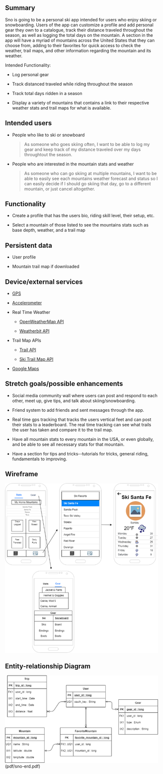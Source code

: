 ## Summary

Sno is going to be a personal ski app intended for users who enjoy skiing or snowboarding. Users of the app can customize a profile and add personal gear they own to a catalogue, track their distance traveled throughout the season, as well as logging the total days on the mountain. 
A section in the app will have a myriad of mountains across the United States that they can choose from, adding to their favorites for quick access to check the weather, trail maps, and other information regarding the mountain and its weather.

Intended Functionality:

  * Log personal gear
	
  * Track distanced traveled while riding throughout the season
	
  * Track total days ridden in a season
	
  * Display a variety of mountains that contains a link to their respective weather stats and trail maps for what is available.

## Intended users

* People who like to ski or snowboard

    > As someone who goes skiing often, I want to be able to log my gear and keep track of my distance traveled over my days throughtout the season.

* People who are interested in the mountain stats and weather

    > As someone who can go skiing at multiple mountains, I want to be able to easily see each mountains weather forecast and status so I can easily decide if I should go skiing that day, go to a different mountain, or just cancel altogether.

## Functionality

* Create a profile that has the users bio, riding skill level, their setup, etc.

* Select a mountain of those listed to see the mountains stats such as base depth, weather, and a trail map

## Persistent data

* User profile

* Mountain trail map if downloaded
    
## Device/external services

* <a href="https://developer.android.com/training/location">GPS</a>

* <a href="https://developer.android.com/guide/topics/sensors/sensors_overview">Accelerometer</a>

* Real Time Weather

    * <a href="https://rapidapi.com/community/api/open-weather-map">OpenWeatherMap API</a>
	
	* <a href="https://rapidapi.com/weatherbit/api/weather">Weatherbit API</a>
	
* Trail Map APIs
	
	* <a href="https://rapidapi.com/trailapi/api/trailapi">Trail API</a>

	* <a href="https://www.powderproject.com/data">Ski Trail Map API</a>

* <a href="https://cloud.google.com/maps-platform/products">Google Maps</a>

## Stretch goals/possible enhancements 

* Social media community wall where users can post and respond to each other, meet up, give tips, and talk about skiing/snowboarding.

* Friend system to add friends and sent messages through the app.

* Real time gps tracking that tracks the users vertical feet and can post their stats to a leaderboard. The real time tracking can see what trails the user has taken and compare it to the trail map.

* Have all mountain stats to every mountain in the USA, or even globally, and be able to see all necessary stats for that mountain.

* Have a section for tips and tricks--tutorials for tricks, general riding, fundamentals to improving.

## Wireframe

[![Sno Wireframe](img/sno-wireframe.png)]((img/sno-erd.png)(pdf/sno-erd.pdf))

## Entity-relationship Diagram

[![Sno ERD](img/sno-erd.png)](img/sno-erd.png)(pdf/sno-erd.pdf)